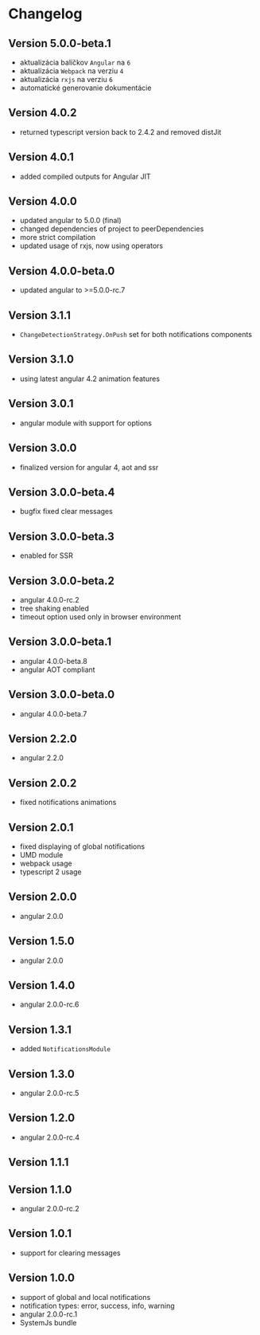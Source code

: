 # Changelog

## Version 5.0.0-beta.1
 - aktualizácia balíčkov `Angular` na `6`
 - aktualizácia `Webpack` na verziu `4`
 - aktualizácia `rxjs` na verziu `6`
 - automatické generovanie dokumentácie

## Version 4.0.2
 - returned typescript version back to 2.4.2 and removed distJit

## Version 4.0.1
 - added compiled outputs for Angular JIT

## Version 4.0.0
 - updated angular to 5.0.0 (final)
 - changed dependencies of project to peerDependencies
 - more strict compilation
 - updated usage of rxjs, now using operators

## Version 4.0.0-beta.0
 - updated angular to >=5.0.0-rc.7

## Version 3.1.1
- `ChangeDetectionStrategy.OnPush` set for both notifications components

## Version 3.1.0
- using latest angular 4.2 animation features

## Version 3.0.1
- angular module with support for options

## Version 3.0.0
- finalized version for angular 4, aot and ssr

## Version 3.0.0-beta.4
- bugfix fixed clear messages

## Version 3.0.0-beta.3
- enabled for SSR

## Version 3.0.0-beta.2

- angular 4.0.0-rc.2
- tree shaking enabled
- timeout option used only in browser environment

## Version 3.0.0-beta.1

- angular 4.0.0-beta.8
- angular AOT compliant

## Version 3.0.0-beta.0

- angular 4.0.0-beta.7

## Version 2.2.0

 - angular 2.2.0

## Version 2.0.2

- fixed notifications animations 

## Version 2.0.1

- fixed displaying of global notifications
- UMD module
- webpack usage
- typescript 2 usage

## Version 2.0.0

- angular 2.0.0

## Version 1.5.0

- angular 2.0.0

## Version 1.4.0

- angular 2.0.0-rc.6

## Version 1.3.1

- added `NotificationsModule`

## Version 1.3.0

- angular 2.0.0-rc.5

## Version 1.2.0

- angular 2.0.0-rc.4

## Version 1.1.1
## Version 1.1.0

- angular 2.0.0-rc.2

## Version 1.0.1

- support for clearing messages

## Version 1.0.0

- support of global and local notifications
- notification types: error, success, info, warning
- angular 2.0.0-rc.1
- SystemJs bundle